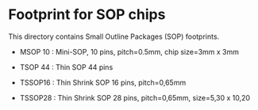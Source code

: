 Footprint for SOP chips
=======================

  This directory contains Small Outline Packages (SOP) footprints.

 * MSOP 10 : Mini-SOP, 10 pins, pitch=0.5mm, chip size=3mm x 3mm

 * TSOP 44 : Thin SOP 44 pins

 * TSSOP16 : Thin Shrink SOP 16 pins, pitch=0,65mm
 * TSSOP28 : Thin Shrink SOP 28 pins, pitch=0,65mm, size=5,30 x 10,20
